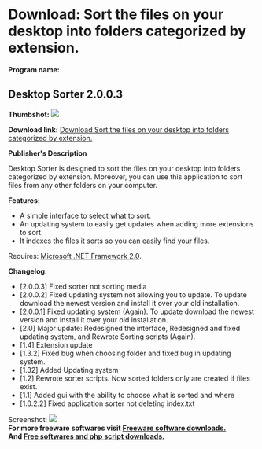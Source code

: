 # Download: Sort the files on your desktop into folders categorized by extension.

**Program name:**

## Desktop Sorter 2.0.0.3

  
**Thumbshot:** ![](http://www.freewarefiles.com/screenshot/dsktpsorter2_md.gif)   
  
**Download link:** [Download Sort the files on your desktop into folders categorized by extension.](http://freesoftwares.boysofts.com/Desktop-Sorter_program_41225.html)  
  


**Publisher's Description**  
  


Desktop Sorter is designed to sort the files on your desktop into folders categorized by extension. Moreover, you can use this application to sort files from any other folders on your computer. 

**Features:**

  * A simple interface to select what to sort. 
  * An updating system to easily get updates when adding more extensions to sort. 
  * It indexes the files it sorts so you can easily find your files. 

Requires: [Microsoft .NET Framework 2.0](http://www.freewarefiles.com/Microsoft-NET-Framework-x-Final_program_16026.html). 

**Changelog:**

  * [2.0.0.3] Fixed sorter not sorting media 
  * [2.0.0.2] Fixed updating system not allowing you to update. To update download the newest version and install it over your old installation. 
  * [2.0.0.1] Fixed updating system (Again). To update download the newest version and install it over your old installation. 
  * [2.0] Major update: Redesigned the interface, Redesigned and fixed updating system, and Rewrote Sorting scripts (Again). 
  * [1.4] Extension update 
  * [1.3.2] Fixed bug when choosing folder and fixed bug in updating system. 
  * [1.32] Added Updating system 
  * [1.2] Rewrote sorter scripts. Now sorted folders only are created if files exist. 
  * [1.1] Added gui with the ability to choose what is sorted and where 
  * [1.0.2.2] Fixed application sorter not deleting index.txt 

  
  
Screenshot: ![](http://www.freewarefiles.com/screenshot/dsktpsorter2.gif)   
**For more freeware softwares visit [Freeware software downloads.](http://freesoftwares.boysofts.com/)**   
**And [Free softwares and php script downloads.](http://www.boysofts.com/)**
